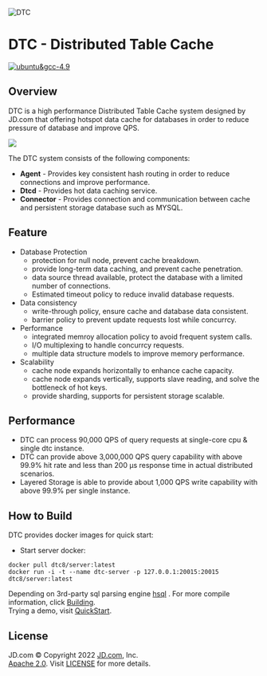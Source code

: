 ![DTC](http://storage.360buyimg.com/bq-install/release/dtc_logo.png)
# DTC - Distributed Table Cache
[![ubuntu&gcc-4.9](https://github.com/DTC8/DTC/actions/workflows/ubuntu-latest&gcc-4.9.yml/badge.svg)](https://github.com/DTC8/DTC/actions/workflows/ubuntu-latest&gcc-4.9.yml)
## Overview
DTC is a high performance Distributed Table Cache system designed by JD.com that offering hotspot data cache for databases in order to reduce pressure of database and improve QPS.

![](http://storage.360buyimg.com/bq-install/release/architecture.png)

The DTC system consists of the following components:
* **Agent** - Provides key consistent hash routing in order to reduce connections and improve performance.
* **Dtcd** - Provides hot data caching service.
* **Connector** - Provides connection and communication between cache and persistent storage database such as MYSQL.

## Feature
* Database Protection
  - protection for null node, prevent cache breakdown.
  - provide long-term data caching, and prevent cache penetration.
  - data source thread available, protect the database with a limited number of connections.
  - Estimated timeout policy to reduce invalid database requests.
* Data consistency
  - write-through policy, ensure cache and database data consistent.
  - barrier policy to prevent update requests lost while concurrcy.
* Performance
  - integrated memroy allocation policy to avoid frequent system calls.
  - I/O multiplexing to handle concurrcy requests.
  - multiple data structure models to improve memory performance.
* Scalability
  - cache node expands horizontally to enhance cache capacity.
  - cache node expands vertically, supports slave reading, and solve the bottleneck of hot keys.
  - provide sharding, supports for persistent storage scalable.
## Performance
* DTC can process 90,000 QPS of query requests at single-core cpu & single dtc instance.
* DTC can provide above 3,000,000 QPS query capability with above 99.9% hit rate and less than 200 μs response time in actual distributed scenarios.
* Layered Storage is able to provide about 1,000 QPS write capability with above 99.9% per single instance.
## How to Build
DTC provides docker images for quick start:
* Start server docker:<br/>
```shell
docker pull dtc8/server:latest
docker run -i -t --name dtc-server -p 127.0.0.1:20015:20015 dtc8/server:latest
```
Depending on 3rd-party sql parsing engine [hsql](https://github.com/DTC8/sql-parser) .
For more compile information, click [Building](docs/building.md).<br/>
Trying a demo, visit [QuickStart](docs/quickstart.md).

## License
JD.com © Copyright 2022 [JD.com](https://ir.jd.com/), Inc.<br/>
[Apache 2.0](http://www.apache.org/licenses/LICENSE-2.0). Visit [LICENSE](./LICENSE) for more details.
